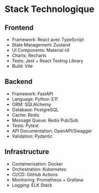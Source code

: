 # Stack Technologique

## Frontend
- Framework: React avec TypeScript
- State Management: Zustand
- UI Components: Material-UI
- Charts: Recharts
- Tests: Jest + React Testing Library
- Build: Vite

## Backend
- Framework: FastAPI
- Language: Python 3.11
- ORM: SQLAlchemy
- Database: PostgreSQL
- Cache: Redis
- Message Queue: Redis Pub/Sub
- Tests: Pytest
- API Documentation: OpenAPI/Swagger
- Validation: Pydantic

## Infrastructure
- Containerisation: Docker
- Orchestration: Kubernetes
- CI/CD: GitHub Actions
- Monitoring: Prometheus + Grafana
- Logging: ELK Stack 